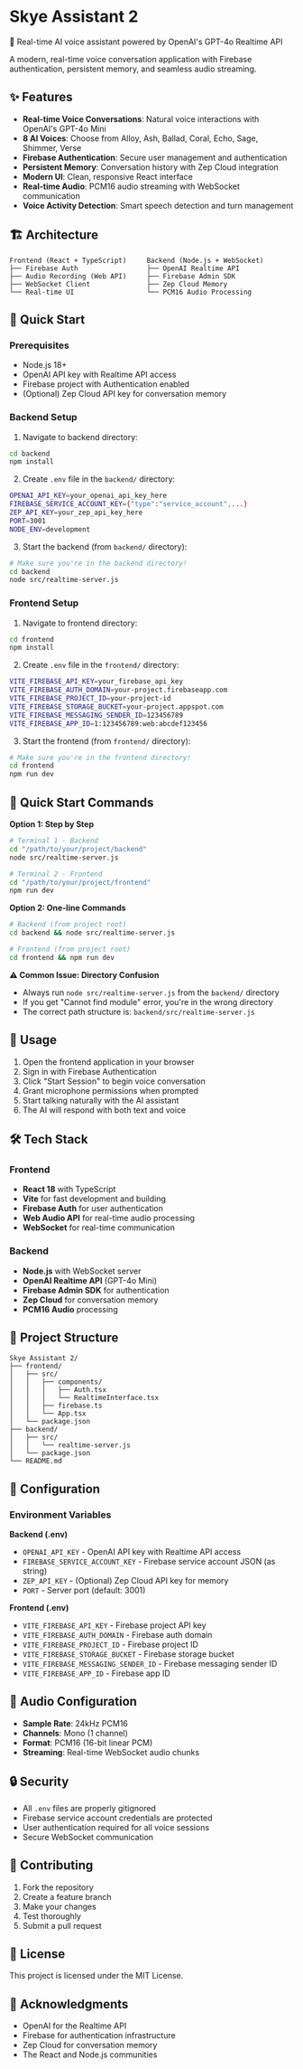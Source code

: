 # Skye Assistant 2

🎤 Real-time AI voice assistant powered by OpenAI's GPT-4o Realtime API

A modern, real-time voice conversation application with Firebase authentication, persistent memory, and seamless audio streaming.

## ✨ Features

- **Real-time Voice Conversations**: Natural voice interactions with OpenAI's GPT-4o Mini
- **8 AI Voices**: Choose from Alloy, Ash, Ballad, Coral, Echo, Sage, Shimmer, Verse
- **Firebase Authentication**: Secure user management and authentication
- **Persistent Memory**: Conversation history with Zep Cloud integration
- **Modern UI**: Clean, responsive React interface
- **Real-time Audio**: PCM16 audio streaming with WebSocket communication
- **Voice Activity Detection**: Smart speech detection and turn management

## 🏗️ Architecture

```
Frontend (React + TypeScript)     Backend (Node.js + WebSocket)
├── Firebase Auth                 ├── OpenAI Realtime API
├── Audio Recording (Web API)     ├── Firebase Admin SDK
├── WebSocket Client              ├── Zep Cloud Memory
└── Real-time UI                  └── PCM16 Audio Processing
```

## 🚀 Quick Start

### Prerequisites

- Node.js 18+
- OpenAI API key with Realtime API access
- Firebase project with Authentication enabled
- (Optional) Zep Cloud API key for conversation memory

### Backend Setup

1. Navigate to backend directory:
```bash
cd backend
npm install
```

2. Create `.env` file in the `backend/` directory:
```bash
OPENAI_API_KEY=your_openai_api_key_here
FIREBASE_SERVICE_ACCOUNT_KEY={"type":"service_account",...}
ZEP_API_KEY=your_zep_api_key_here
PORT=3001
NODE_ENV=development
```

3. Start the backend (from `backend/` directory):
```bash
# Make sure you're in the backend directory!
cd backend
node src/realtime-server.js
```

### Frontend Setup

1. Navigate to frontend directory:
```bash
cd frontend
npm install
```

2. Create `.env` file in the `frontend/` directory:
```bash
VITE_FIREBASE_API_KEY=your_firebase_api_key
VITE_FIREBASE_AUTH_DOMAIN=your-project.firebaseapp.com
VITE_FIREBASE_PROJECT_ID=your-project-id
VITE_FIREBASE_STORAGE_BUCKET=your-project.appspot.com
VITE_FIREBASE_MESSAGING_SENDER_ID=123456789
VITE_FIREBASE_APP_ID=1:123456789:web:abcdef123456
```

3. Start the frontend (from `frontend/` directory):
```bash
# Make sure you're in the frontend directory!
cd frontend
npm run dev
```

## 🚀 Quick Start Commands

**Option 1: Step by Step**
```bash
# Terminal 1 - Backend
cd "/path/to/your/project/backend"
node src/realtime-server.js

# Terminal 2 - Frontend  
cd "/path/to/your/project/frontend"
npm run dev
```

**Option 2: One-line Commands**
```bash
# Backend (from project root)
cd backend && node src/realtime-server.js

# Frontend (from project root)  
cd frontend && npm run dev
```

**⚠️ Common Issue: Directory Confusion**
- Always run `node src/realtime-server.js` from the `backend/` directory
- If you get "Cannot find module" error, you're in the wrong directory
- The correct path structure is: `backend/src/realtime-server.js`

## 🎯 Usage

1. Open the frontend application in your browser
2. Sign in with Firebase Authentication
3. Click "Start Session" to begin voice conversation
4. Grant microphone permissions when prompted
5. Start talking naturally with the AI assistant
6. The AI will respond with both text and voice

## 🛠️ Tech Stack

### Frontend
- **React 18** with TypeScript
- **Vite** for fast development and building
- **Firebase Auth** for user authentication
- **Web Audio API** for real-time audio processing
- **WebSocket** for real-time communication

### Backend
- **Node.js** with WebSocket server
- **OpenAI Realtime API** (GPT-4o Mini)
- **Firebase Admin SDK** for authentication
- **Zep Cloud** for conversation memory
- **PCM16 Audio** processing

## 📁 Project Structure

```
Skye Assistant 2/
├── frontend/
│   ├── src/
│   │   ├── components/
│   │   │   ├── Auth.tsx
│   │   │   └── RealtimeInterface.tsx
│   │   ├── firebase.ts
│   │   └── App.tsx
│   └── package.json
├── backend/
│   ├── src/
│   │   └── realtime-server.js
│   └── package.json
└── README.md
```

## 🔧 Configuration

### Environment Variables

**Backend (.env)**
- `OPENAI_API_KEY` - OpenAI API key with Realtime API access
- `FIREBASE_SERVICE_ACCOUNT_KEY` - Firebase service account JSON (as string)
- `ZEP_API_KEY` - (Optional) Zep Cloud API key for memory
- `PORT` - Server port (default: 3001)

**Frontend (.env)**
- `VITE_FIREBASE_API_KEY` - Firebase project API key
- `VITE_FIREBASE_AUTH_DOMAIN` - Firebase auth domain
- `VITE_FIREBASE_PROJECT_ID` - Firebase project ID
- `VITE_FIREBASE_STORAGE_BUCKET` - Firebase storage bucket
- `VITE_FIREBASE_MESSAGING_SENDER_ID` - Firebase messaging sender ID
- `VITE_FIREBASE_APP_ID` - Firebase app ID

## 🎵 Audio Configuration

- **Sample Rate**: 24kHz PCM16
- **Channels**: Mono (1 channel)
- **Format**: PCM16 (16-bit linear PCM)
- **Streaming**: Real-time WebSocket audio chunks

## 🔒 Security

- All `.env` files are properly gitignored
- Firebase service account credentials are protected
- User authentication required for all voice sessions
- Secure WebSocket communication

## 🤝 Contributing

1. Fork the repository
2. Create a feature branch
3. Make your changes
4. Test thoroughly
5. Submit a pull request

## 📄 License

This project is licensed under the MIT License.

## 🙏 Acknowledgments

- OpenAI for the Realtime API
- Firebase for authentication infrastructure
- Zep Cloud for conversation memory
- The React and Node.js communities
